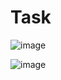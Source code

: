 # Task
![image](https://github.com/user-attachments/assets/096b159f-8239-4b8f-9445-b5f7576d52e7)

![image](https://github.com/user-attachments/assets/93c11744-0706-43d9-9be1-33477c80f07d)